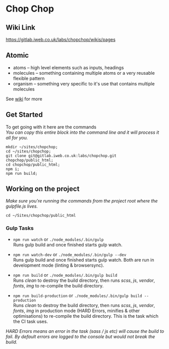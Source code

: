 # Chop Chop

## Wiki Link
https://gitlab.iweb.co.uk/labs/chopchop/wikis/pages


## Atomic
- atoms – high level elements such as inputs, headings
- molecules – something containing multiple atoms or a very reusable flexible pattern
- organism – something very specific to it's use that contains multiple molecules

See [wiki](https://gitlab.iweb.co.uk/labs/chopchop/wikis/best-practices) for more

## Get Started

To get going with it here are the commands  
_You can copy this entire block into the command line and it will process it all for you._
```
mkdir ~/sites/chopchop;
cd ~/sites/chopchop;
git clone git@gitlab.iweb.co.uk:labs/chopchop.git chopchop/public_html;
cd chopchop/public_html;
npm i;
npm run build;
```

## Working on the project

_Make sure you're running the commands from the project root where the gulpfile.js lives._  

```
cd ~/Sites/chopchop/public_html
```

### Gulp Tasks

- `npm run watch` or `./node_modules/.bin/gulp`  
Runs gulp build and once finished starts gulp watch.

- `npm run watch-dev` or `./node_modules/.bin/gulp --dev`  
Runs gulp build and once finished starts gulp watch. Both are run in development mode (linting & browsersync).

- `npm run build` or `./node_modules/.bin/gulp build`  
Runs _clean_ to destroy the build directory, then runs _scss_, _js_, _vendor_, _fonts_, _img_ to re-compile the build directory.

- `npm run build-production` or `./node_modules/.bin/gulp build --production`  
Runs _clean_ to destroy the build directory, then runs _scss_, _js_, _vendor_, _fonts_, _img_ in production mode (HARD Errors, minifies & other optimisations) to re-compile the build directory. This is the task which the CI task uses.

_HARD Errors means an error in the task (sass / js etc) will cause the build to fail. By default errors are logged to the console but would not break the build._
